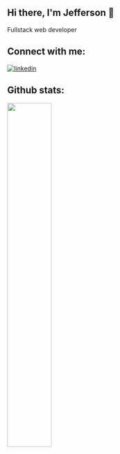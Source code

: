 ## Hi there, I'm Jefferson 👋

<p>Fullstack web developer</a></p>

## Connect with me:
[![linkedin](https://img.shields.io/badge/LinkedIn-blue?style=flat&logo=linkedin&labelColor=blue)](https://www.linkedin.com/in/jefferson-guiot-23327b173/)

## Github stats:

<img src="https://github-readme-stats.vercel.app/api/top-langs/?username=jeffersongt&layout=compact&theme=midnight-purple&langs_count=6&hide=shell,makefile" width="45%" />
